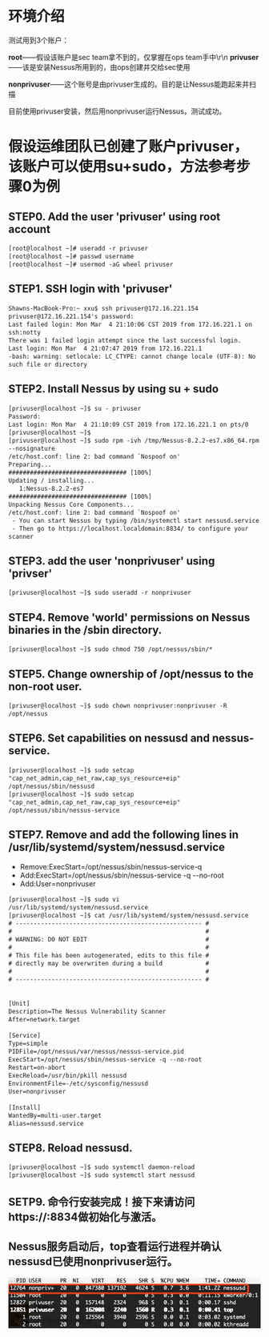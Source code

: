 
# 环境介绍
测试用到3个账户：

**root**——假设该账户是sec team拿不到的，仅掌握在ops team手中\r\n
**privuser**——该是安装Nessus所用到的，由ops创建并交给sec使用

**nonprivuser**——这个账号是由privuser生成的。目的是让Nessus能跑起来并扫描

目前使用privuser安装，然后用nonprivuser运行Nessus，测试成功。

# 假设运维团队已创建了账户privuser，该账户可以使用su+sudo，方法参考步骤0为例

## STEP0. Add the user 'privuser' using root account
```
[root@localhost ~]# useradd -r privuser
[root@localhost ~]# passwd username
[root@localhost ~]# usermod -aG wheel privuser
```
## STEP1. SSH login with 'privuser'
```
Shawns-MacBook-Pro:~ xxu$ ssh privuser@172.16.221.154
privuser@172.16.221.154's password:
Last failed login: Mon Mar  4 21:10:06 CST 2019 from 172.16.221.1 on ssh:notty
There was 1 failed login attempt since the last successful login.
Last login: Mon Mar  4 21:07:47 2019 from 172.16.221.1
-bash: warning: setlocale: LC_CTYPE: cannot change locale (UTF-8): No such file or directory
```
## STEP2. Install Nessus by using su + sudo
```
[privuser@localhost ~]$ su - privuser
Password:
Last login: Mon Mar  4 21:10:09 CST 2019 from 172.16.221.1 on pts/0
[privuser@localhost ~]$
[privuser@localhost ~]$ sudo rpm -ivh /tmp/Nessus-8.2.2-es7.x86_64.rpm --nosignature
/etc/host.conf: line 2: bad command `Nospoof on'
Preparing...                          ################################# [100%]
Updating / installing...
   1:Nessus-8.2.2-es7                 ################################# [100%]
Unpacking Nessus Core Components...
/etc/host.conf: line 2: bad command `Nospoof on'
 - You can start Nessus by typing /bin/systemctl start nessusd.service
 - Then go to https://localhost.localdomain:8834/ to configure your scanner
```
## STEP3. add the user 'nonprivuser' using 'privser'
```
[privuser@localhost ~]$ sudo useradd -r nonprivuser
```
## STEP4. Remove 'world' permissions on Nessus binaries in the /sbin directory.
```
[privuser@localhost ~]$ sudo chmod 750 /opt/nessus/sbin/*
```
## STEP5. Change ownership of /opt/nessus to the non-root user.
```
[privuser@localhost ~]$ sudo chown nonprivuser:nonprivuser -R /opt/nessus
```
## STEP6. Set capabilities on nessusd and nessus-service.
```
[privuser@localhost ~]$ sudo setcap "cap_net_admin,cap_net_raw,cap_sys_resource+eip" /opt/nessus/sbin/nessusd
[privuser@localhost ~]$ sudo setcap "cap_net_admin,cap_net_raw,cap_sys_resource+eip" /opt/nessus/sbin/nessus-service
```
## STEP7. Remove and add the following lines in **/usr/lib/systemd/system/nessusd.service**
* Remove:ExecStart=/opt/nessus/sbin/nessus-service-q
* Add:ExecStart=/opt/nessus/sbin/nessus-service -q --no-root
* Add:User=nonprivuser
```
[privuser@localhost ~]$ sudo vi /usr/lib/systemd/system/nessusd.service
[privuser@localhost ~]$ cat /usr/lib/systemd/system/nessusd.service
# ---------------------------------------------------- #
#                                                      #
# WARNING: DO NOT EDIT                                 #
#                                                      #
# This file has been autogenerated, edits to this file #
# directly may be overwriten during a build            #
#                                                      #
# ---------------------------------------------------- #


[Unit]
Description=The Nessus Vulnerability Scanner
After=network.target

[Service]
Type=simple
PIDFile=/opt/nessus/var/nessus/nessus-service.pid
ExecStart=/opt/nessus/sbin/nessus-service -q --no-root
Restart=on-abort
ExecReload=/usr/bin/pkill nessusd
EnvironmentFile=-/etc/sysconfig/nessusd
User=nonprivuser

[Install]
WantedBy=multi-user.target
Alias=nessusd.service
```
## STEP8. Reload nessusd.
```
[privuser@localhost ~]$ sudo systemctl daemon-reload
[privuser@localhost ~]$ sudo systemctl start nessusd
```
## SETP9. 命令行安装完成！接下来请访问https://<ip>:8834做初始化与激活。
## Nessus服务启动后，top查看运行进程并确认nessusd已使用nonprivuser运行。
![nessusd running as nonprivuser](https://github.com/shawntns/install-run-nessus/blob/master/nessusd.jpeg)

